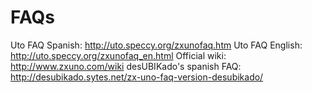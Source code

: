 # FAQs

Uto FAQ Spanish: <http://uto.speccy.org/zxunofaq.htm>
Uto FAQ English: <http://uto.speccy.org/zxunofaq_en.html>
Official wiki: <http://www.zxuno.com/wiki>
desUBIKado's spanish FAQ:  <http://desubikado.sytes.net/zx-uno-faq-version-desubikado/>
